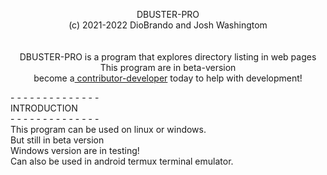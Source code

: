 <p align="center">
  <span>DBUSTER-PRO<br>(c) 2021-2022 DioBrando and Josh Washingtom<br><br><br></span>
  <span align=>DBUSTER-PRO is a program that explores directory listing in web pages<span>
  <span>This program are in beta-version<br>become a<a href=""> contributor-developer</a> today to help with development!</span>
</p>
- - - - - - - - - - - - - -<br>
<span>INTRODUCTION</span><br>
- - - - - - - - - - - - - -<br>
This program can be used on linux or windows.<br>
But still in beta version<br>
Windows version are in testing!<br>
Can also be used in android termux terminal emulator.
    

